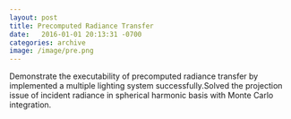 ```yaml
---
layout: post
title: Precomputed Radiance Transfer
date:   2016-01-01 20:13:31 -0700
categories: archive
image: /image/pre.png
---
```

Demonstrate the executability of precomputed radiance transfer by implemented a multiple lighting system successfully.Solved the projection issue of incident radiance in spherical harmonic basis with Monte Carlo integration.
